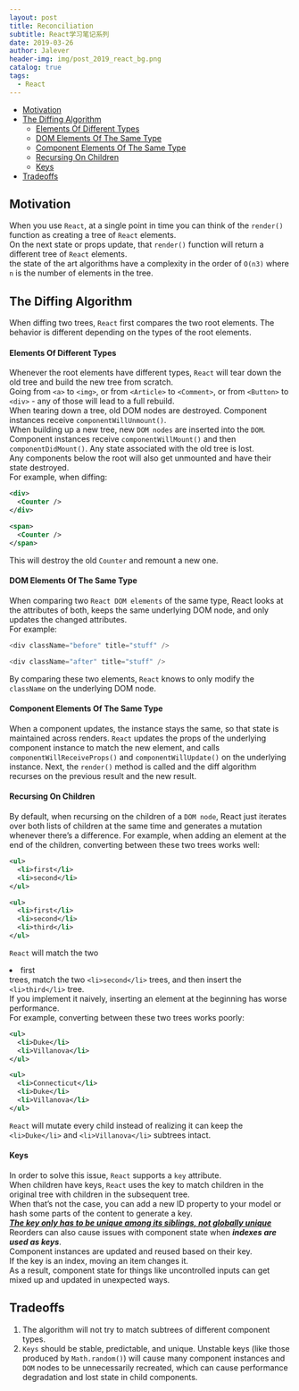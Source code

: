 ```yaml
---
layout: post
title: Reconciliation
subtitle: React学习笔记系列
date: 2019-03-26
author: Jalever
header-img: img/post_2019_react_bg.png
catalog: true
tags:
  - React
---
```


- [Motivation](#motivation)
- [The Diffing Algorithm](#the-diffing-algorithm)
    - [Elements Of Different Types](#elements-of-different-types)
    - [DOM Elements Of The Same Type](#dom-elements-of-the-same-type)
    - [Component Elements Of The Same Type](#component-elements-of-the-same-type)
    - [Recursing On Children](#recursing-on-children)
    - [Keys](#keys)
- [Tradeoffs](#tradeoffs)

## Motivation
When you use `React`, at a single point in time you can think of the `render()` function as creating a tree of `React` elements. <br>
On the next state or props update, that `render()` function will return a different tree of `React` elements.<br>
the state of the art algorithms have a complexity in the order of `O(n3)` where `n` is the number of elements in the tree.

## The Diffing Algorithm
When diffing two trees, `React` first compares the two root elements. The behavior is different depending on the types of the root elements.

#### Elements Of Different Types
Whenever the root elements have different types, `React` will tear down the old tree and build the new tree from scratch. <br>
Going from `<a>` to `<img>`, or from `<Article>` to `<Comment>`, or from `<Button>` to `<div>` - any of those will lead to a full rebuild.<br>
When tearing down a tree, old DOM nodes are destroyed. Component instances receive `componentWillUnmount()`. <br>
When building up a new tree, new `DOM nodes` are inserted into the `DOM`. Component instances receive `componentWillMount()` and then `componentDidMount()`. Any state associated with the old tree is lost.<br>
Any components below the root will also get unmounted and have their state destroyed.<br>
For example, when diffing:
```xml
<div>
  <Counter />
</div>

<span>
  <Counter />
</span>
```
This will destroy the old `Counter` and remount a new one.

#### DOM Elements Of The Same Type
When comparing two `React DOM elements` of the same type, React looks at the attributes of both, keeps the same underlying DOM node, and only updates the changed attributes.<br>
For example:
```javascript
<div className="before" title="stuff" />

<div className="after" title="stuff" />
```
By comparing these two elements, `React` knows to only modify the `className` on the underlying DOM node.


#### Component Elements Of The Same Type
When a component updates, the instance stays the same, so that state is maintained across renders. 
`React` updates the props of the underlying component instance to match the new element, and calls `componentWillReceiveProps()` and `componentWillUpdate()` on the underlying instance.
Next, the `render()` method is called and the diff algorithm recurses on the previous result and the new result.

#### Recursing On Children
By default, when recursing on the children of a `DOM node`, React just iterates over both lists of children at the same time and generates a mutation whenever there’s a difference.
For example, when adding an element at the end of the children, converting between these two trees works well:
```xml
<ul>
  <li>first</li>
  <li>second</li>
</ul>

<ul>
  <li>first</li>
  <li>second</li>
  <li>third</li>
</ul>
```
`React` will match the two <li>first</li> trees, match the two `<li>second</li>` trees, and then insert the `<li>third</li>` tree.<br>
If you implement it naively, inserting an element at the beginning has worse performance.<br>
For example, converting between these two trees works poorly:<br>
```xml
<ul>
  <li>Duke</li>
  <li>Villanova</li>
</ul>

<ul>
  <li>Connecticut</li>
  <li>Duke</li>
  <li>Villanova</li>
</ul>
```
`React` will mutate every child instead of realizing it can keep the `<li>Duke</li>` and `<li>Villanova</li>` subtrees intact.

#### Keys
In order to solve this issue, `React` supports a `key` attribute. <br>
When children have keys, `React` uses the key to match children in the original tree with children in the subsequent tree. <br>
When that’s not the case, you can add a new ID property to your model or hash some parts of the content to generate a key. <br>
<ins>***The key only has to be unique among its siblings, not globally unique***</ins><br>
Reorders can also cause issues with component state when ***indexes are used as keys***. <br>
Component instances are updated and reused based on their key. <br>
If the key is an index, moving an item changes it.<br> 
As a result, component state for things like uncontrolled inputs can get mixed up and updated in unexpected ways.<br>

## Tradeoffs
1. The algorithm will not try to match subtrees of different component types.
2. `Keys` should be stable, predictable, and unique. Unstable keys (like those produced by `Math.random()`) will cause many component instances and `DOM` nodes to be unnecessarily recreated, which can cause performance degradation and lost state in child components.